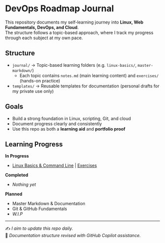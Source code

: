 # DevOps Roadmap Journal

This repository documents my self-learning journey into **Linux, Web Fundamentals, DevOps, and Cloud**.  
The structure follows a topic-based approach, where I track my progress through each subject at my own pace.

## Structure
- `journal/` → Topic-based learning folders (e.g. `linux-basics/`, `master-markdown/`)
  - Each topic contains `notes.md` (main learning content) and `exercises/` (hands-on practice)
- `templates/` → Reusable templates for documentation (personal drafts for my private use only)

## Goals
- Build a strong foundation in Linux, scripting, Git, and cloud
- Document progress clearly and consistently
- Use this repo as both a **learning aid** and **portfolio proof**

## Learning Progress

**In Progress**
- [Linux Basics & Command Line](journal/linux-basics/notes.md) | [Exercises](journal/linux-basics/exercises/README.md)

**Completed**
- *Nothing yet*

**Planned**
- Master Markdown & Documentation
- Git & GitHub Fundamentals
- *W.I.P*

---
✍️ *I aim to update this repo daily.*  
📝 *Documentation structure revised with GitHub Copilot assistance.*